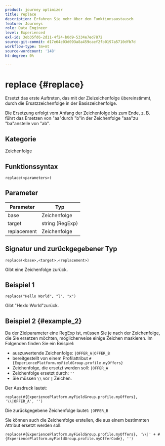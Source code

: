 ```yaml
---
product: journey optimizer
title: replace
description: Erfahren Sie mehr über den Funktionsaustausch
feature: Journeys
role: Data Engineer
level: Experienced
exl-id: 3eb35fd6-2d11-4f24-b0d9-5334e7ed7872
source-git-commit: d17e64e03d093a8a459caef2fb0197a5710dfb7d
workflow-type: tm+mt
source-wordcount: '148'
ht-degree: 0%

---
```


# replace {#replace}

Ersetzt das erste Auftreten, das mit der Zielzeichenfolge übereinstimmt, durch die Ersatzzeichenfolge in der Basiszeichenfolge.

Die Ersetzung erfolgt vom Anfang der Zeichenfolge bis zum Ende, z. B. führt das Ersetzen von &quot;aa&quot;durch &quot;b&quot;in der Zeichenfolge &quot;aaa&quot;zu &quot;ba&quot;anstelle von &quot;ab&quot;.

## Kategorie

Zeichenfolge

## Funktionssyntax

`replace(<parameters>)`

## Parameter

| Parameter | Typ |
|-----------|--------------|
| base | Zeichenfolge |
| target | string (RegExp) |
| replacement | Zeichenfolge |

## Signatur und zurückgegebener Typ

`replace(<base>,<target>,<replacement>)`

Gibt eine Zeichenfolge zurück.

## Beispiel 1

`replace("Hello World", "l", "x")`

Gibt &quot;Hexlo World&quot;zurück.

## Beispiel 2 {#example_2}

Da der Zielparameter eine RegExp ist, müssen Sie je nach der Zeichenfolge, die Sie ersetzen möchten, möglicherweise einige Zeichen maskieren. Im Folgenden finden Sie ein Beispiel:

* auszuwertende Zeichenfolge: `|OFFER_A|OFFER_B`
* bereitgestellt von einem Profilattribut `#{ExperiencePlatform.myFieldGroup.profile.myOffers}`
* Zeichenfolge, die ersetzt werden soll: `|OFFER_A`
* Zeichenfolge ersetzt durch: `''`
* Sie müssen `\\` vor `|` Zeichen.

Der Ausdruck lautet:

`replace(#{ExperiencePlatform.myFieldGroup.profile.myOffers}, '\\|OFFER_A', '')`

Die zurückgegebene Zeichenfolge lautet: `|OFFER_B`

Sie können auch die Zeichenfolge erstellen, die aus einem bestimmten Attribut ersetzt werden soll:

`replace(#{ExperiencePlatform.myFieldGroup.profile.myOffers}, '\\|' + #{ExperiencePlatform.myFieldGroup.profile.myOfferCode}, '')`
